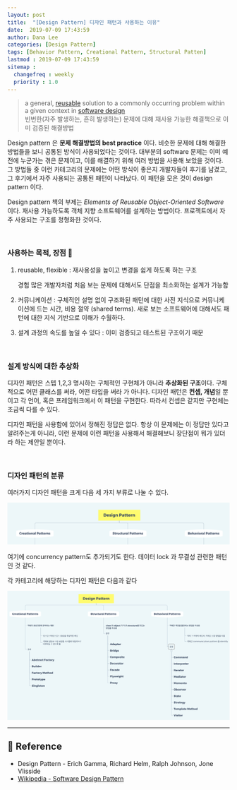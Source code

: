 ```yaml
---
layout: post
title:  "[Design Pattern] 디자인 패턴과 사용하는 이유"
date:  2019-07-09 17:43:59
author: Dana Lee
categories: [Design Pattern]
tags: [Behavior Pattern, Creational Pattern, Structural Patten]
lastmod : 2019-07-09 17:43:59
sitemap :
  changefreq : weekly
  priority : 1.0
---
```




> a general, [reusable](https://en.wikipedia.org/wiki/Reusability) solution to a commonly occurring problem within a given context in [software design](https://en.wikipedia.org/wiki/Software_design)<br>
> 빈번한(자주 발생하는, 흔히 발생하는) 문제에 대해 재사용 가능한 해결책으로 이미 검증된 해결방법

Design pattern 은 **문제 해결방법의 best practice** 이다. 비슷한 문제에 대해 해결한 방법들을 보니 공통된 방식이 사용되었다는 것이다. 대부분의 software 문제는 이미 예전에 누군가는 겪은 문제이고, 이를 해결하기 위해 여러 방법을 사용해 보았을 것이다. 그 방법들 중 이런 카테고리의 문제에는 어떤 방식이 좋은지 개발자들이 후기를 남겼고, 그 후기에서 자주 사용되는 공통된 패턴이 나타났다. 이 패턴을 모은 것이 design pattern 이다.

Design pattern 책의 부제는 *Elements of Reusable Object-Oriented Software* 이다. 재사용 가능하도록 객체 지향 소프트웨어를 설계하는 방법이다. 프로젝트에서 자주 사용되는 구조를 정형화한 것이다.

&nbsp;

### 사용하는 목적, 장점 🔆 

1. reusable, flexible : 재사용성을 높이고 변경을 쉽게 하도록 하는 구조

   경험 많은 개발자처럼 처음 보는 문제에 대해서도 단점을 최소화하는 설계가 가능함

2. 커뮤니케이션 : 구체적인 설명 없이 구조화된 패턴에 대한 사전 지식으로 커뮤니케이션에 드는 시간, 비용 절약 (shared terms). 새로 보는 소프트웨어에 대해서도 패턴에 대한 지식 기반으로 이해가 수월하다.

3. 설계 과정의 속도를 높일 수 있다 : 이미 검증되고 테스트된 구조이기 때문

&nbsp;

### 설계 방식에 대한 추상화

디자인 패턴은 스텝 1,2,3 명시하는 구체적인 구현체가 아니라 **추상화된 구조**이다. 구체적으로 어떤 클래스를 써라, 어떤 타입을 써라 가 아니다. 디자인 패턴은 **컨셉, 개념**일 뿐이고 각 언어, 혹은 프레임워크에서 이 패턴을 구현한다. 따라서 컨셉은 같지만 구현체는 조금씩 다를 수 있다.

디자인 패턴을 사용함에 있어서 정해진 정답은 없다. 항상 이 문제에는 이 정답만 있다고 알려주는게 아니라, 이런 문제에 이런 패턴을 사용해서 해결해보니 장단점이 뭐가 있더라 하는 제안일 뿐이다. 

&nbsp;

### 디자인 패턴의 분류

여러가지 디자인 패턴을 크게 다음 세 가지 부류로 나눌 수 있다. 

![](https://github.com/daheenallwhite/daheenallwhite.github.io/blob/master/assets/post-image/DesignPattern1.png?raw=true)

여기에 concurrency pattern도 추가되기도 한다. 데이터 lock 과 무결성 관련한 패턴인 것 같다.

각 카테고리에 해당하는 디자인 패턴은 다음과 같다

![](https://github.com/daheenallwhite/daheenallwhite.github.io/blob/master/assets/post-image/DesignPattern2.png?raw=true)

---

## 📌 Reference

- Design Pattern - Erich Gamma, Richard Helm, Ralph Johnson, Jone Vlisside 
- [Wikipedia - Software Design Pattern](https://en.wikipedia.org/wiki/Software_design_pattern)


